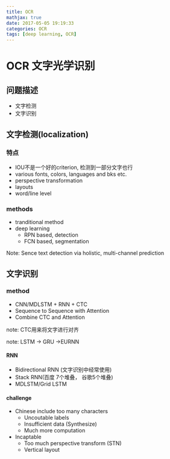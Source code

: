 ```yaml
---
title: OCR
mathjax: true
date: 2017-05-05 19:19:33
categories: OCR
tags: [deep learning, OCR]
---
```


# OCR 文字光学识别 

## 问题描述

* 文字检测
* 文字识别

## 文字检测(localization)

### 特点

* IOU不是一个好的criterion, 检测到一部分文字也行
* various fonts, colors, languages and bks etc.
* perspective transformation
* layouts
* word/line level

### methods

* tranditional method
* deep learning
  * RPN based, detection
  * FCN based, segmentation 

Note: Sence text detection via holistic, multi-channel prediction

## 文字识别

### method

* CNN/MDLSTM + RNN + CTC
* Sequence to Sequence with Attention
* Combine CTC and Attention

note: CTC用来将文字进行对齐

note: LSTM -> GRU ->EURNN

#### RNN 

* Bidirectional RNN (文字识别中经常使用)
* Stack RNN(百度 7个堆叠， 谷歌5个堆叠)
* MDLSTM/Grid LSTM

#### challenge

* Chinese include too many characters
  * Uncoutable labels
  * Insufficient data (Synthesize)
  * Much more computation
* Incaptable
  * Too much perspective transform (STN)
  * Vertical layout
